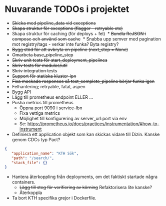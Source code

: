 # Nuvarande TODOs i projektet

* ~~Skicka med pipeline_data vid exceptions~~
* ~~Skapa struktur för exceptions (flaggor - retryable etc)~~
* Skapa struktur för caching (för deploys + fel)
  * ~~Bundla ReJSON i compose och använd som cache~~
  * Snabba upp semver med pagination mot registry/tags - verkar inte funka? Byta registry?
* ~~Bygg stöd för att avbryta en pipeline (next_step = None)~~
* ~~Omarbeta base_pipeline_step~~
* ~~Skriv unit tests för start_deployment_pipelines~~
* ~~Skriv tests för modules/util~~
* ~~Skriv integration tests~~
* ~~Support för statiska kluster-ipn~~
* ~~Fixa mockade responses så test_complete_pipeline börjar funka igen~~
* Felhantering; retryable, fatal, aspen
* Bygg API
* Lägg till prometheus endpoint ELLER ...
* Pusha metrics till prometheus 
    * Öppna port 9090 i service-lbn
    * Fixa vettiga metrics
    * Möjlighet till konfigurering av server_url:port via env
    * Se: https://prometheus.io/docs/practices/instrumentation/#how-to-instrument
* Definiera ett application objekt som kan skickas vidare till Dizin. Kanske genom CDCs typ Pact? 
```json 
{ 
   "application_name": "KTH Sök",
   "path": "/search/",
   "stack_file": {}
}
```
* Hantera återkoppling från deployments, om det faktiskt startade några containers.
    * ~~Lägg till steg för verifiering av körning~~ Refaktorisera lite kanske?
    * Återkoppla
* Ta bort KTH specifika grejor i Dockerfile.
